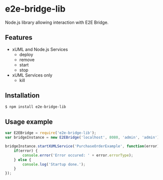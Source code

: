 # e2e-bridge-lib

Node.js library allowing interaction with E2E Bridge.

## Features

* xUML and Node.js Services
    * deploy
    * remove
    * start
    * stop
* xUML Services only
    * kill

## Installation
``` bash
$ npm install e2e-bridge-lib
```

## Usage example

``` javascript
var E2EBridge = require('e2e-bridge-lib');
var bridgeInstance = new E2EBridge('localhost', 8080, 'admin', 'admin');

bridgeInstance.startXUMLService('PurchaseOrderExample', function(error){
    if(error) {
        console.error('Error occured: ' + error.errorType);
    } else {
        console.log('Startup done.');
    }
});
```
